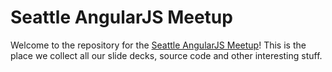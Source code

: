 # Seattle AngularJS Meetup

Welcome to the repository for the [Seattle AngularJS Meetup](http://www.meetup.com/Seattle-AngularJS-Meetup/)!  This is the place we collect all our slide decks, source code and other interesting stuff. 
